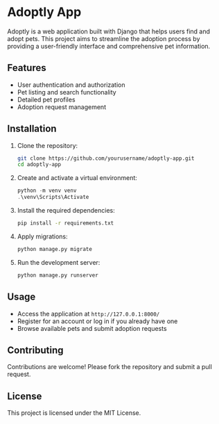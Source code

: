 # Adoptly App

Adoptly is a web application built with Django that helps users find and adopt pets. This project aims to streamline the adoption process by providing a user-friendly interface and comprehensive pet information.

## Features

- User authentication and authorization
- Pet listing and search functionality
- Detailed pet profiles
- Adoption request management

## Installation

1. Clone the repository:
    ```bash
    git clone https://github.com/yourusername/adoptly-app.git
    cd adoptly-app
    ```

2. Create and activate a virtual environment:
    ```powershell
    python -m venv venv
    .\venv\Scripts\Activate
    ```

3. Install the required dependencies:
    ```bash
    pip install -r requirements.txt
    ```

4. Apply migrations:
    ```bash
    python manage.py migrate
    ```

5. Run the development server:
    ```bash
    python manage.py runserver
    ```

## Usage

- Access the application at `http://127.0.0.1:8000/`
- Register for an account or log in if you already have one
- Browse available pets and submit adoption requests

## Contributing

Contributions are welcome! Please fork the repository and submit a pull request.

## License

This project is licensed under the MIT License.